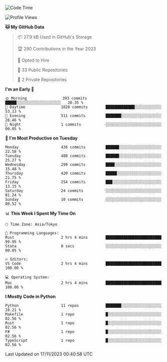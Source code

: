 <!--START_SECTION:waka-->
![Code Time](http://img.shields.io/badge/Code%20Time-730%20hrs%2020%20mins-blue)

![Profile Views](http://img.shields.io/badge/Profile%20Views-0-blue)

**🐱 My GitHub Data** 

> 📦 27.9 kB Used in GitHub's Storage 
 > 
> 🏆 290 Contributions in the Year 2023
 > 
> 💼 Opted to Hire
 > 
> 📜 33 Public Repositories 
 > 
> 🔑 2 Private Repositories 
 > 
**I'm an Early 🐤** 

```text
🌞 Morning                393 commits         █████░░░░░░░░░░░░░░░░░░░░   20.35 % 
🌆 Daytime                1026 commits        █████████████░░░░░░░░░░░░   53.13 % 
🌃 Evening                511 commits         ███████░░░░░░░░░░░░░░░░░░   26.46 % 
🌙 Night                  1 commits           ░░░░░░░░░░░░░░░░░░░░░░░░░   00.05 % 
```
📅 **I'm Most Productive on Tuesday** 

```text
Monday                   436 commits         ██████░░░░░░░░░░░░░░░░░░░   22.58 % 
Tuesday                  488 commits         ██████░░░░░░░░░░░░░░░░░░░   25.27 % 
Wednesday                299 commits         ████░░░░░░░░░░░░░░░░░░░░░   15.48 % 
Thursday                 420 commits         █████░░░░░░░░░░░░░░░░░░░░   21.75 % 
Friday                   254 commits         ███░░░░░░░░░░░░░░░░░░░░░░   13.15 % 
Saturday                 24 commits          ░░░░░░░░░░░░░░░░░░░░░░░░░   01.24 % 
Sunday                   10 commits          ░░░░░░░░░░░░░░░░░░░░░░░░░   00.52 % 
```


📊 **This Week I Spent My Time On** 

```text
🕑︎ Time Zone: Asia/Tokyo

💬 Programming Languages: 
Rust                     2 hrs 4 mins        █████████████████████████   99.95 % 
Stata                    0 secs              ░░░░░░░░░░░░░░░░░░░░░░░░░   00.05 % 

🔥 Editors: 
VS Code                  2 hrs 4 mins        █████████████████████████   100.00 % 

💻 Operating System: 
Mac                      2 hrs 4 mins        █████████████████████████   100.00 % 
```

**I Mostly Code in Python** 

```text
Python                   11 repos            ███████░░░░░░░░░░░░░░░░░░   28.21 % 
Makefile                 1 repo              █░░░░░░░░░░░░░░░░░░░░░░░░   02.56 % 
Rust                     1 repo              █░░░░░░░░░░░░░░░░░░░░░░░░   02.56 % 
F#                       1 repo              █░░░░░░░░░░░░░░░░░░░░░░░░   02.56 % 
TypeScript               1 repo              █░░░░░░░░░░░░░░░░░░░░░░░░   02.56 % 
```




 Last Updated on 17/11/2023 00:40:58 UTC
<!--END_SECTION:waka-->

